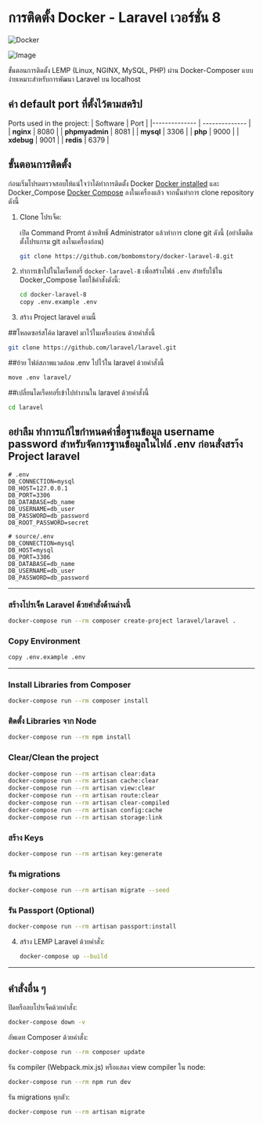 # การติดตั้ง Docker - Laravel เวอร์ชั่น 8

![Docker](https://github.com/supermavster/docker-laravel-8/workflows/Docker/badge.svg)

![Image](https://repository-images.githubusercontent.com/309769351/1c0dfc80-1def-11eb-9e5c-641da3e3c9b4)

ขั้นตอนการติดตั้ง LEMP (Linux, NGINX, MySQL, PHP) ผ่าน Docker-Composer แบบง่ายเหมาะสำหรับการพัฒนา Laravel บน localhost

## ค่า default port ที่ตั้งไว้ตามสคริป

Ports used in the project:
| Software | Port |
|-------------- | -------------- |
| **nginx** | 8080 |
| **phpmyadmin** | 8081 |
| **mysql** | 3306 |
| **php** | 9000 |
| **xdebug** | 9001 |
| **redis** | 6379 |

## ขั้นตอนการติดตั้ง

ก่อนเริ่มโปรดตรวจสอบให้แน่ใจว่าได้ทำการติดตั้ง Docker [Docker installed](https://docs.docker.com/) และ Docker_Compose [Docker Compose](https://docs.docker.com/compose/install/) ลงในเครื่องแล้ว จากนั้นทำการ clone repository ดังนี้

1. Clone โปรเจ็ค:

   เปิด Command Promt ด้วยสิทธิ์ Administrator แล้วทำการ clone git ดังนี้ (อย่าลืมติดตั้งโปรแกรม git ลงในเครื่องก่อน)
   ```sh
   git clone https://github.com/bombomstory/docker-laravel-8.git
   ```

2. ทำการเข้าไปในไดเร็คทอรี่ `docker-laravel-8` เพื่อสร้างไฟล์ `.env` สำหรับใช้ใน Docker_Compose โดยใช้คำสั่งดังนี้:

   ```sh
   cd docker-laravel-8
   copy .env.example .env
   ```

3. สร้าง Project laravel ตามนี้
   
##โหลดซอร์สโค้ด laravel มาไว้ในเครื่องก่อน ด้วยคำสั่งนี้

   ```sh
   git clone https://github.com/laravel/laravel.git
   ```   

##ย้าย ไฟล์สภาพแวดล้อม .env ไปไว้ใน laravel ด้วยคำสั่งนี้

   ```sh
   move .env laravel/
   ```   

##เปลี่ยนไดเร็คทอรี่เข้าไปทำงานใน laravel ด้วยคำสั่งนี้

   ```sh
   cd laravel
   ```   

## อย่าลืม ทำการแก้ไขกำหนดค่าชื่อฐานข้อมูล username password สำหรับจัดการฐานข้อมูลในไฟล์ .env ก่อนสั่งสรา้ง Project laravel

```dotenv
# .env
DB_CONNECTION=mysql
DB_HOST=127.0.0.1
DB_PORT=3306
DB_DATABASE=db_name
DB_USERNAME=db_user
DB_PASSWORD=db_password
DB_ROOT_PASSWORD=secret
```

```dotenv
# source/.env
DB_CONNECTION=mysql
DB_HOST=mysql
DB_PORT=3306
DB_DATABASE=db_name
DB_USERNAME=db_user
DB_PASSWORD=db_password
```

---

### สร้างโปรเจ็ค Laravel ด้วยคำสั่งด้านล่างนี้

```sh
docker-compose run --rm composer create-project laravel/laravel .
```

### Copy Environment

```sh
copy .env.example .env
```

---

### Install Libraries from Composer

```sh
docker-compose run --rm composer install
```

### ติดตั้ง Libraries จาก Node

```sh
docker-compose run --rm npm install
```

### Clear/Clean the project

```sh
docker-compose run --rm artisan clear:data
docker-compose run --rm artisan cache:clear
docker-compose run --rm artisan view:clear
docker-compose run --rm artisan route:clear
docker-compose run --rm artisan clear-compiled
docker-compose run --rm artisan config:cache
docker-compose run --rm artisan storage:link
```

### สร้าง Keys

```sh
docker-compose run --rm artisan key:generate
```

### รัน migrations

```sh
docker-compose run --rm artisan migrate --seed
```

### รัน Passport (Optional)

```sh
docker-compose run --rm artisan passport:install
```


4. สร้าง LEMP Laravel ด้วยคำสั่ง:

   ```sh
   docker-compose up --build
   ```

---


## คำสั่งอื่น ๆ

ปิดหรือลบโปรเจ็คด้วยคำสั่ง:

```sh
docker-compose down -v
```

อัพเดท Composer ด้วยคำสั่ง:

```sh
docker-compose run --rm composer update
```

รัน compiler (Webpack.mix.js) หรือแสดง view compiler ใน node:

```sh
docker-compose run --rm npm run dev
```

รัน migrations ทุกตัว:

```sh
docker-compose run --rm artisan migrate
```
